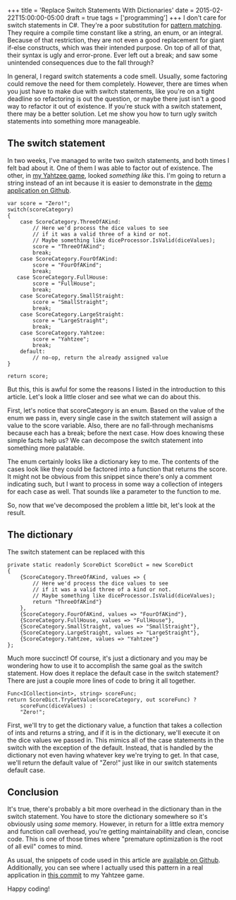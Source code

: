 +++
title = 'Replace Switch Statements With Dictionaries'
date = 2015-02-22T15:00:00-05:00
draft = true
tags = ['programming']
+++
I don't care for switch statements in C#. They're a poor substitution for [pattern matching](http://en.wikipedia.org/wiki/Pattern_matching). They require a compile time constant like a string, an enum, or an integral. Because of that restriction, they are not even a good replacement for giant if-else constructs, which was their intended purpose. On top of all of that, their syntax is ugly and error-prone. Ever left out a break; and saw some unintended consequences due to the fall through?

In general, I regard switch statements a code smell. Usually, some factoring could remove the need for them completely. However, there are times when you just have to make due with switch statements, like you're on a tight deadline so refactoring is out the question, or maybe there just isn't a good way to refactor it out of existence. If you're stuck with a switch statement, there may be a better solution. Let me show you how to turn ugly switch statements into something more manageable.

<!--more-->

## The switch statement

In two weeks, I've managed to write two switch statements, and both times I felt bad about it. One of them I was able to factor out of existence. The other, in [my Yahtzee game](https://github.com/nelsonwellswku/Yahtzee), looked _something like_ this. I'm going to return a string instead of an int because it is easier to demonstrate in the [demo application on Github](https://github.com/nelsonwellswku/blog-stuff).

    var score = "Zero!";
    switch(scoreCategory)
    {
        case ScoreCategory.ThreeOfAKind:
            // Here we'd process the dice values to see 
            // if it was a valid three of a kind or not.
            // Maybe something like diceProcessor.IsValid(diceValues);
            score = "ThreeOfAKind";
            break;
        case ScoreCategory.FourOfAKind:
            score = "FourOfAKind";
            break;
       case ScoreCategory.FullHouse:
            score = "FullHouse";
            break;
        case ScoreCategory.SmallStraight:
            score = "SmallStraight";
            break;
        case ScoreCategory.LargeStraight:
            score = "LargeStraight";
            break;
        case ScoreCategory.Yahtzee:
            score = "Yahtzee";
            break;
        default:
            // no-op, return the already assigned value
    }

    return score;

But this, this is awful for some the reasons I listed in the introduction to this article. Let's look a little closer and see what we can do about this.

First, let's notice that scoreCategory is an enum. Based on the value of the enum we pass in, every single case in the switch statement will assign a value to the score variable. Also, there are no fall-through mechanisms because each has a break; before the next case. How does knowing these simple facts help us? We can decompose the switch statement into something more palatable.

The enum certainly looks like a dictionary key to me. The contents of the cases look like they could be factored into a function that returns the score. It might not be obvious from this snippet since there's only a comment indicating such, but I want to process in some way a collection of integers for each case as well. That sounds like a parameter to the function to me.

So, now that we've decomposed the problem a little bit, let's look at the result.

## The dictionary

The switch statement can be replaced with this

    private static readonly ScoreDict ScoreDict = new ScoreDict
    {
        {ScoreCategory.ThreeOfAKind, values => {
            // Here we'd process the dice values to see 
            // if it was a valid three of a kind or not.
            // Maybe something like diceProcessor.IsValid(diceValues);
            return "ThreeOfAKind"}
        },
        {ScoreCategory.FourOfAKind, values => "FourOfAKind"},
        {ScoreCategory.FullHouse, values => "FullHouse"},
        {ScoreCategory.SmallStraight, values => "SmallStraight"},
        {ScoreCategory.LargeStraight, values => "LargeStraight"},
        {ScoreCategory.Yahtzee, values => "Yahtzee"}
    };

Much more succinct! Of course, it's just a dictionary and you may be wondering how to use it to accomplish the same goal as the switch statement. How does it replace the default case in the switch statement? There are just a couple more lines of code to bring it all together.

    Func<ICollection<int>, string> scoreFunc;
    return ScoreDict.TryGetValue(scoreCategory, out scoreFunc) ?
        scoreFunc(diceValues) :
        "Zero!";

First, we'll try to get the dictionary value, a function that takes a collection of ints and returns a string, and if it is in the dictionary, we'll execute it on the dice values we passed in. This mimics all of the case statements in the switch with the exception of the default. Instead, that is handled by the dictionary not even having whatever key we're trying to get. In that case, we'll return the default value of "Zero!" just like in our switch statements default case.

## Conclusion

It's true, there's probably a bit more overhead in the dictionary than in the switch statement. You have to store the dictionary somewhere so it's obviously using _some_ memory. However, in return for a little extra memory and function call overhead, you're getting maintainability and clean, concise code. This is one of those times where "premature optimization is the root of all evil" comes to mind.

As usual, the snippets of code used in this article are [available on Github](https://github.com/nelsonwellswku/blog-stuff). Additionally, you can see where I actually used this pattern in a real application in [this commit](https://github.com/nelsonwellswku/Yahtzee/commit/4baca0298e0ff6955e0248156eb295a2949bd046) to my Yahtzee game.

Happy coding!
